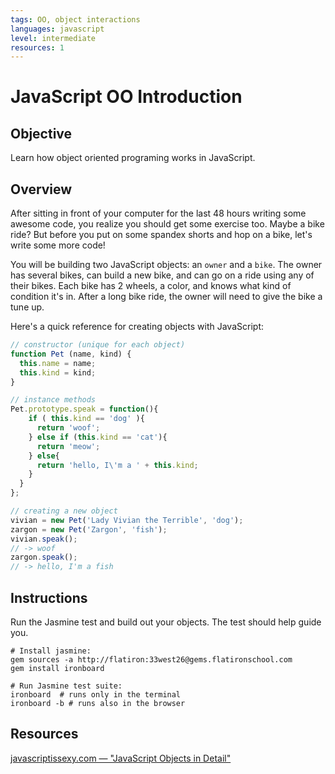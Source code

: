 ```yaml
---
tags: OO, object interactions
languages: javascript
level: intermediate
resources: 1
---
```


# JavaScript OO Introduction

## Objective

Learn how object oriented programing works in JavaScript.

## Overview

After sitting in front of your computer for the last 48 hours writing some awesome code, you realize you should get some exercise too. Maybe a bike ride? But before you put on some spandex shorts and hop on a bike, let's write some more code!

You will be building two JavaScript objects: an `owner` and a `bike`. The owner has several bikes, can build a new bike, and can go on a ride using any of their bikes. Each bike has 2 wheels, a color, and knows what kind of condition it's in. After a long bike ride, the owner will need to give the bike a tune up.

Here's a quick reference for creating objects with JavaScript:

```javascript
// constructor (unique for each object)
function Pet (name, kind) {
  this.name = name;
  this.kind = kind;
}

// instance methods
Pet.prototype.speak = function(){
    if ( this.kind == 'dog' ){
      return 'woof';
    } else if (this.kind == 'cat'){
      return 'meow';
    } else{
      return 'hello, I\'m a ' + this.kind;
    }
  }
};

// creating a new object
vivian = new Pet('Lady Vivian the Terrible', 'dog');
zargon = new Pet('Zargon', 'fish');
vivian.speak();
// -> woof
zargon.speak();
// -> hello, I'm a fish
```

## Instructions

Run the Jasmine test and build out your objects. The test should help guide you.

```shell
# Install jasmine:
gem sources -a http://flatiron:33west26@gems.flatironschool.com
gem install ironboard

# Run Jasmine test suite:
ironboard  # runs only in the terminal
ironboard -b # runs also in the browser
```

## Resources

[javascriptissexy.com — "JavaScript Objects in Detail"](http://javascriptissexy.com/javascript-objects-in-detail/)
